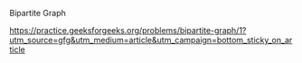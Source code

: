 Bipartite Graph

https://practice.geeksforgeeks.org/problems/bipartite-graph/1?utm_source=gfg&utm_medium=article&utm_campaign=bottom_sticky_on_article
